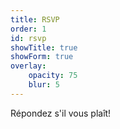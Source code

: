 ```yaml
---
title: RSVP
order: 1
id: rsvp
showTitle: true
showForm: true
overlay:
    opacity: 75
    blur: 5
---
```


Répondez s'il vous plaît!
